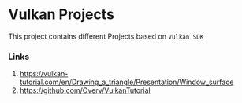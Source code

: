 # Vulkan Projects
This project contains different Projects based on `Vulkan SDK`

### Links
1. https://vulkan-tutorial.com/en/Drawing_a_triangle/Presentation/Window_surface
2. https://github.com/Overv/VulkanTutorial
